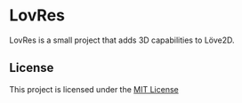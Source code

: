 # LovRes

LovRes is a small project that adds 3D capabilities to Löve2D.

## License

This project is licensed under the [MIT License](https://choosealicense.com/licenses/mit/)